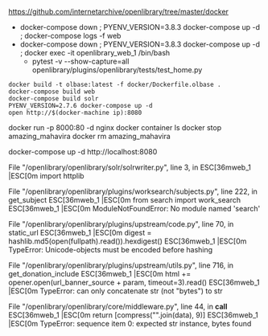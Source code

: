 https://github.com/internetarchive/openlibrary/tree/master/docker

* docker-compose down ; PYENV_VERSION=3.8.3 docker-compose up -d ; docker-compose logs -f web
* docker-compose down ; PYENV_VERSION=3.8.3 docker-compose up -d ; docker exec -it openlibrary_web_1 /bin/bash
    * pytest -v --show-capture=all openlibrary/plugins/openlibrary/tests/test_home.py


```
docker build -t olbase:latest -f docker/Dockerfile.olbase .
docker-compose build web
docker-compose build solr
PYENV_VERSION=2.7.6 docker-compose up -d
open http://$(docker-machine ip):8080
```

docker run -p 8000:80 -d nginx
docker container ls
docker stop amazing_mahavira
docker rm amazing_mahavira

docker-compose up -d
http://localhost:8080



File "/openlibrary/openlibrary/solr/solrwriter.py", line 3, in <module>
ESC[36mweb_1        |ESC[0m     import httplib
   

File "/openlibrary/openlibrary/plugins/worksearch/subjects.py", line 222, in get_subject
ESC[36mweb_1        |ESC[0m     from search import work_search
ESC[36mweb_1        |ESC[0m ModuleNotFoundError: No module named 'search'

  File "/openlibrary/openlibrary/plugins/upstream/code.py", line 70, in static_url
ESC[36mweb_1        |ESC[0m     digest = hashlib.md5(open(fullpath).read()).hexdigest()
ESC[36mweb_1        |ESC[0m TypeError: Unicode-objects must be encoded before hashing

  File "/openlibrary/openlibrary/plugins/upstream/utils.py", line 716, in get_donation_include
ESC[36mweb_1        |ESC[0m     html += opener.open(url_banner_source + param, timeout=3).read()
ESC[36mweb_1        |ESC[0m TypeError: can only concatenate str (not "bytes") to str

 File "/openlibrary/openlibrary/core/middleware.py", line 44, in __call__
ESC[36mweb_1        |ESC[0m     return [compress("".join(data), 9)]
ESC[36mweb_1        |ESC[0m TypeError: sequence item 0: expected str instance, bytes found
